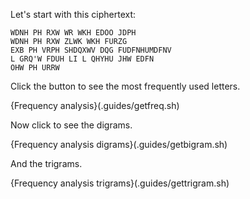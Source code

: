  Let's start with this ciphertext:

```
WDNH PH RXW WR WKH EDOO JDPH
WDNH PH RXW ZLWK WKH FURZG
EXB PH VRPH SHDQXWV DQG FUDFNHUMDFNV
L GRQ'W FDUH LI L QHYHU JHW EDFN
OHW PH URRW
```

Click the button to see the most frequently used letters.

{Frequency analysis}(.guides/getfreq.sh)

Now click to see the digrams.

{Frequency analysis digrams}(.guides/getbigram.sh)

And the trigrams.

{Frequency analysis trigrams}(.guides/gettrigram.sh)
